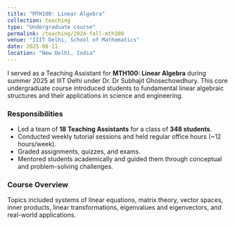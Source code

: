 ```yaml
---
title: "MTH100: Linear Algebra"
collection: teaching
type: "Undergraduate course"
permalink: /teaching/2024-fall-mth100
venue: "IIIT Delhi, School of Mathematics"
date: 2025-08-11
location: "New Delhi, India"
---
```


I served as a Teaching Assistant for **MTH100: Linear Algebra** during summer 2025 at IIIT Delhi under Dr. Dr Subhajit Ghosechowdhury. This core undergraduate course introduced students to fundamental linear algebraic structures and their applications in science and engineering.

### Responsibilities
- Led a team of **18 Teaching Assistants** for a class of **348 students**.
- Conducted weekly tutorial sessions and held regular office hours (~12 hours/week).
- Graded assignments, quizzes, and exams.
- Mentored students academically and guided them through conceptual and problem-solving challenges.

### Course Overview
Topics included systems of linear equations, matrix theory, vector spaces, inner products, linear transformations, eigenvalues and eigenvectors, and real-world applications.
